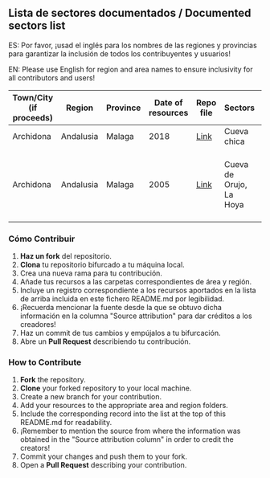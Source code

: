 ## Lista de sectores documentados / Documented sectors list

ES: Por favor, ¡usad el inglés para los nombres de las regiones y provincias para garantizar la inclusión de todos los contribuyentes y usuarios!

EN: Please use English for region and area names to ensure inclusivity for all contributors and users!

|Town/City (if proceeds) | Region          | Province      | Date of resources | Repo file | Sectors             | Source attribution |
| ---------------------- | --------------- | --------------| ----------------- | --------- | ------------------- | ------------------ |
| Archidona | Andalusia | Malaga | 2018 | [Link](./Spain/Andalusia/Malaga/Archidona/archidona_cueva_chica.png) | Cueva chica | [Bernabe Fernandez](https://bernabefernandez.com/sector-cueva-chica/) |
| Archidona | Andalusia | Malaga | 2005 | [Link](./Spain/Andalusia/Malaga/Archidona/archidona_cueva_orujo-hoya.jpg) | Cueva de Orujo, La Hoya | [Andalucia. Guia de escalada deportiva - Ediciones Desnivel](https://www.desnivel.com/librosdesnivel/andalucia-guia-de-escalada-deportiva/) |

### Cómo Contribuir

1. **Haz un fork** del repositorio.
2. **Clona** tu repositorio bifurcado a tu máquina local.
3. Crea una nueva rama para tu contribución.
4. Añade tus recursos a las carpetas correspondientes de área y región.
5. Incluye un registro correspondiente a los recursos aportados en la lista de arriba incluida en este fichero README.md por legibilidad.
6. ¡Recuerda mencionar la fuente desde la que se obtuvo dicha información en la columna "Source attribution" para dar créditos a los creadores!
5. Haz un commit de tus cambios y empújalos a tu bifurcación.
6. Abre un **Pull Request** describiendo tu contribución.

### How to Contribute

1. **Fork** the repository.
2. **Clone** your forked repository to your local machine.
3. Create a new branch for your contribution.
4. Add your resources to the appropriate area and region folders.
5. Include the corresponding record into the list at the top of this README.md for readability.
6. ¡Remember to mention the source from where the information was obtained in the "Source attribution column" in order to credit the creators!
6. Commit your changes and push them to your fork.
7. Open a **Pull Request** describing your contribution.
